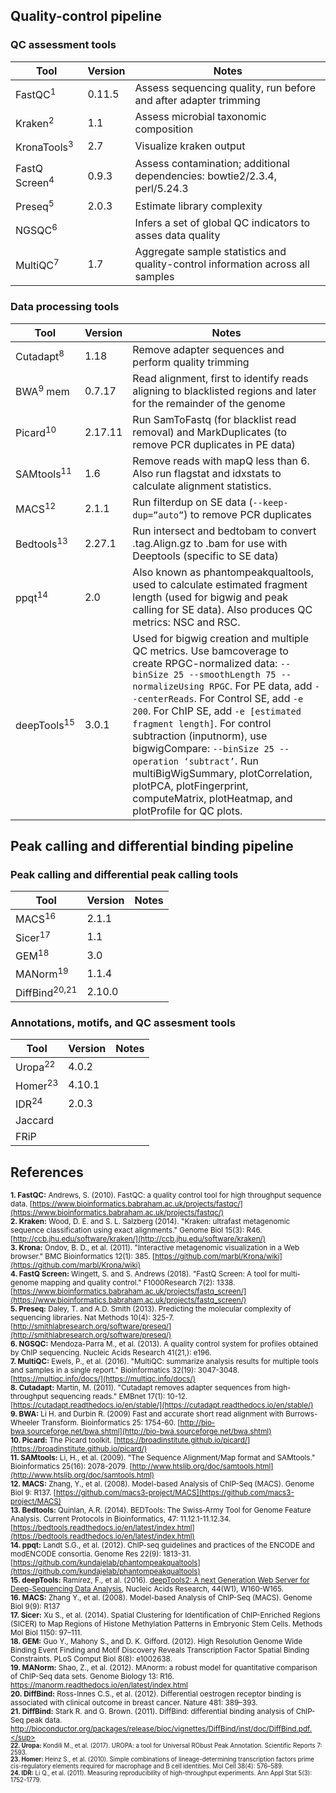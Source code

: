## Quality-control pipeline

### QC assessment tools

| Tool                     | Version | Notes                                                        |
| ------------------------ | ------- | ------------------------------------------------------------ |
| FastQC<sup>1</sup>       | 0.11.5  | Assess sequencing quality, run before and after adapter trimming |
| Kraken<sup>2</sup>       | 1.1     | Assess microbial taxonomic composition                       |
| KronaTools<sup>3</sup>   | 2.7     | Visualize kraken output                                      |
| FastQ Screen<sup>4</sup> | 0.9.3   | Assess contamination; additional dependencies: bowtie2/2.3.4, perl/5.24.3 |
| Preseq<sup>5</sup>       | 2.0.3   | Estimate library complexity                                  |
| NGSQC<sup>6</sup>        |         | Infers a set of global QC indicators to asses data quality          |
| MultiQC<sup>7</sup>      | 1.7     | Aggregate sample statistics and quality-control information across all samples |

### Data processing tools

| Tool                   | Version | Notes                                                        |
| ---------------------- | ------- | ------------------------------------------------------------ |
| Cutadapt<sup>8</sup>   | 1.18    | Remove adapter sequences and perform quality trimming        |
| BWA<sup>9</sup> mem    | 0.7.17  | Read alignment, first to identify reads aligning to blacklisted regions and later for the remainder of the genome |
| Picard<sup>10</sup>    | 2.17.11 | Run SamToFastq (for blacklist read removal) and MarkDuplicates (to remove PCR duplicates in PE data) |
| SAMtools<sup>11</sup>  | 1.6     | Remove reads with mapQ less than 6. Also run flagstat and idxstats to calculate alignment statistics. |
| MACS<sup>12</sup>      | 2.1.1   | Run filterdup on SE data (`--keep-dup=”auto”`) to remove PCR duplicates |
| Bedtools<sup>13</sup>  | 2.27.1  | Run intersect and bedtobam to convert .tag.Align.gz to .bam for use with Deeptools (specific to SE data) |
| ppqt<sup>14</sup>      | 2.0     | Also known as phantompeakqualtools, used to calculate estimated fragment length (used for bigwig and peak calling for SE data). Also produces QC metrics: NSC and RSC. |
| deepTools<sup>15</sup> | 3.0.1   | Used for bigwig creation and multiple QC metrics. Use bamcoverage to create RPGC-normalized data: `--binSize 25 --smoothLength 75 --normalizeUsing RPGC`. For PE data, add `--centerReads`. For Control SE, add `-e 200`. For ChIP SE, add `-e [estimated fragment length]`. For control subtraction (inputnorm), use bigwigCompare: `--binSize 25 --operation ‘subtract’`. Run multiBigWigSummary, plotCorrelation, plotPCA, plotFingerprint, computeMatrix, plotHeatmap, and plotProfile for QC plots. |


## Peak calling and differential binding pipeline

### Peak calling and differential peak calling tools

|           Tool                |      Version    |     Notes       |
| ----------------------------- | --------------- | --------------- | 
|       MACS<sup>16</sup>       |      2.1.1      |                 |
|      Sicer<sup>17</sup>       |       1.1       |                 |
|       GEM<sup>18</sup>        |       3.0       |                 |
|      MANorm<sup>19</sup>      |      1.1.4      |                 |
|     DiffBind<sup>20,21</sup>  |     2.10.0      |                 |

### Annotations, motifs, and QC assesment tools

|           Tool              |      Version    |     Notes       |
| --------------------------- | --------------- | --------------- | 
|      Uropa<sup>22</sup>     |      4.0.2      |                 |
|      Homer<sup>23</sup>     |      4.10.1     |                 |
|      IDR<sup>24</sup>       |      2.0.3      |                 |
|      Jaccard                |                 |                 |
|      FRiP                   |                 |                 |


## References

<sup>**1. FastQC:** Andrews, S. (2010). FastQC: a quality control tool for high throughput sequence data. [https://www.bioinformatics.babraham.ac.uk/projects/fastqc/](https://www.bioinformatics.babraham.ac.uk/projects/fastqc/)</sup>  
<sup>**2. Kraken:** Wood, D. E. and S. L. Salzberg (2014). "Kraken: ultrafast metagenomic sequence classification using exact alignments." Genome Biol 15(3): R46. [http://ccb.jhu.edu/software/kraken/](http://ccb.jhu.edu/software/kraken/)</sup>  
<sup>**3.  Krona:** Ondov, B. D., et al. (2011). "Interactive metagenomic visualization in a Web browser." BMC Bioinformatics 12(1): 385. [https://github.com/marbl/Krona/wiki](https://github.com/marbl/Krona/wiki)</sup>  
<sup>**4. FastQ Screen:** Wingett, S. and S. Andrews (2018). "FastQ Screen: A tool for multi-genome mapping and quality control." F1000Research 7(2): 1338. [https://www.bioinformatics.babraham.ac.uk/projects/fastq_screen/](https://www.bioinformatics.babraham.ac.uk/projects/fastq_screen/)</sup>  
<sup>**5. Preseq:** Daley, T. and A.D. Smith (2013). Predicting the molecular complexity of sequencing libraries. Nat Methods 10(4): 325-7. [http://smithlabresearch.org/software/preseq/](http://smithlabresearch.org/software/preseq/)</sup>  
<sup>**6. NGSQC:** Mendoza-Parra M., et al. (2013). A quality control system for profiles obtained by ChIP sequencing. Nucleic Acids Research 41(21,): e196.</sup>  
<sup>**7. MultiQC:** Ewels, P., et al. (2016). "MultiQC: summarize analysis results for multiple tools and samples in a single report." Bioinformatics 32(19): 3047-3048. [https://multiqc.info/docs/](https://multiqc.info/docs/)</sup>  
<sup>**8. Cutadapt:** Martin, M. (2011). "Cutadapt removes adapter sequences from high-throughput sequencing reads." EMBnet 17(1): 10-12. [https://cutadapt.readthedocs.io/en/stable/](https://cutadapt.readthedocs.io/en/stable/)</sup>  
<sup>**9. BWA:** Li H. and Durbin R. (2009) Fast and accurate short read alignment with Burrows-Wheeler Transform. Bioinformatics 25: 1754-60. [http://bio-bwa.sourceforge.net/bwa.shtml](http://bio-bwa.sourceforge.net/bwa.shtml)</sup>  
<sup>**10. Picard:** The Picard toolkit. [https://broadinstitute.github.io/picard/](https://broadinstitute.github.io/picard/)</sup>  
<sup>**11. SAMtools:** Li, H., et al. (2009). "The Sequence Alignment/Map format and SAMtools." Bioinformatics 25(16): 2078-2079. [http://www.htslib.org/doc/samtools.html](http://www.htslib.org/doc/samtools.html)</sup>  
<sup>**12. MACS:** Zhang, Y., et al. (2008). Model-based Analysis of ChIP-Seq (MACS). Genome Biol 9: R137. [https://github.com/macs3-project/MACS](https://github.com/macs3-project/MACS)</sup>  
<sup>**13. Bedtools:** Quinlan, A.R. (2014). BEDTools: The Swiss‐Army Tool for Genome Feature Analysis. Current Protocols in Bioinformatics, 47: 11.12.1-11.12.34. [https://bedtools.readthedocs.io/en/latest/index.html](https://bedtools.readthedocs.io/en/latest/index.html)</sup>  
<sup>**14. ppqt:** Landt S.G., et al. (2012). ChIP-seq guidelines and practices of the ENCODE and modENCODE consortia. Genome Res 22(9): 1813-31. [https://github.com/kundajelab/phantompeakqualtools](https://github.com/kundajelab/phantompeakqualtools)</sup>  
<sup>**15. deepTools:** Ramírez, F., et al. (2016). [deepTools2: A next Generation Web Server for Deep-Sequencing Data Analysis](http://nar.oxfordjournals.org/content/early/2016/04/12/nar.gkw257.abstract), Nucleic Acids Research, 44(W1), W160-W165.</sup>  
<sup>**16. MACS:** Zhang Y., et al. (2008). Model-based Analysis of ChIP-Seq (MACS). Genome Biol 9(9): R137</sup>    
<sup>**17. Sicer:** Xu S., et al. (2014). Spatial Clustering for Identification of ChIP-Enriched Regions (SICER) to Map Regions of Histone Methylation Patterns in Embryonic Stem Cells. Methods Mol Biol 1150: 97–111.</sup>    
<sup>**18. GEM:** Guo Y., Mahony S., and D. K. Gifford. (2012). High Resolution Genome Wide Binding Event Finding and Motif Discovery Reveals Transcription Factor Spatial Binding Constraints. PLoS Comput Biol 8(8): e1002638.</sup>    
<sup>**19. MANorm:** Shao, Z., et al. (2012). MAnorm: a robust model for quantitative comparison of ChIP-Seq data sets. Genome Biology 13: R16. https://manorm.readthedocs.io/en/latest/index.html </sup>    
<sup>**20. DiffBind:** Ross-Innes C.S., et al. (2012). Differential oestrogen receptor binding is associated with clinical outcome in breast cancer. Nature 481: 389–393.</sup>    
<sup>**21. DiffBind:** Stark R. and G. Brown. (2011). DiffBind: differential binding analysis of ChIP-Seq peak data. http://bioconductor.org/packages/release/bioc/vignettes/DiffBind/inst/doc/DiffBind.pdf.</sup>    
<sup>**22. Uropa:** Kondili M., et al. (2017). UROPA: a tool for Universal RObust Peak Annotation. Scientific Reports 7: 2593.</sup>    
<sup>**23. Homer:** Heinz S., et al. (2010). Simple combinations of lineage-determining transcription factors prime cis-regulatory elements required for macrophage and B cell identities. Mol Cell 38(4): 576–589.</sup>    
<sup>**24. IDR:** Li Q., et al. (2011). Measuring reproducibility of high-throughput experiments. Ann Appl Stat 5(3): 1752-1779.</sup>    
